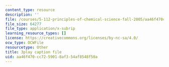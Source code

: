 ```yaml
---
content_type: resource
description: ''
file: /courses/5-112-principles-of-chemical-science-fall-2005/aa46f470cc7259018af354af8548f50a_574875.vtt
file_size: 64277
file_type: application/x-subrip
learning_resource_types: []
license: https://creativecommons.org/licenses/by-nc-sa/4.0/
ocw_type: OCWFile
resourcetype: Other
title: 3play caption file
uid: aa46f470-cc72-5901-8af3-54af8548f50a
---
```

